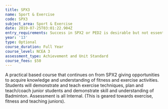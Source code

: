 ```yaml
---
title: SPX3
name: Sport & Exercise
code: SPX3
subject_area: Sport & Exercise
date: 2019-07-25T03:01:22.904Z
entry_requirements: Success in SPX2 or PED2 is desirable but not essential and HOF/TIC approval.
year: '13'
type: Optional
course_duration: Full Year
course_level: NCEA 3
assessment_type: Achievement and Unit Standard
course_fees: $50
---
```

A practical based course that continues on from SPX2 giving opportunities to acquire knowledge and understanding of fitness and exercise activities. Students will demonstrate and teach exercise techniques, plan and teach/coach junior students and demonstrate skill and understanding of Badminton. Assessment is all Internal. (This is geared towards exercise, fitness and teaching juniors).
